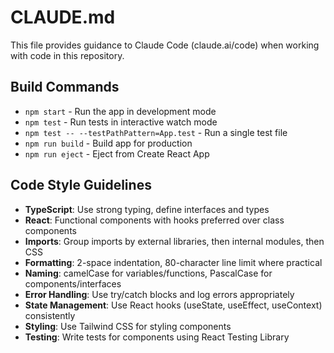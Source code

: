 # CLAUDE.md

This file provides guidance to Claude Code (claude.ai/code) when working with code in this repository.

## Build Commands
- `npm start` - Run the app in development mode
- `npm test` - Run tests in interactive watch mode
- `npm test -- --testPathPattern=App.test` - Run a single test file
- `npm run build` - Build app for production
- `npm run eject` - Eject from Create React App

## Code Style Guidelines
- **TypeScript**: Use strong typing, define interfaces and types
- **React**: Functional components with hooks preferred over class components
- **Imports**: Group imports by external libraries, then internal modules, then CSS
- **Formatting**: 2-space indentation, 80-character line limit where practical
- **Naming**: camelCase for variables/functions, PascalCase for components/interfaces
- **Error Handling**: Use try/catch blocks and log errors appropriately
- **State Management**: Use React hooks (useState, useEffect, useContext) consistently
- **Styling**: Use Tailwind CSS for styling components
- **Testing**: Write tests for components using React Testing Library